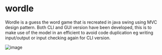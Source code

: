 # wordle
Wordle is a guess the word game that is recreated in java swing using MVC design pattern.
Both CLI and GUI version have been developed, this is to make use of the model in an efficient to avoid code duplication 
eg writing input/output or input checking again for CLI version.

![image](https://user-images.githubusercontent.com/64012474/168835793-b0e6aae9-66e9-4cfb-b8b4-f4d9ceddf803.png)
